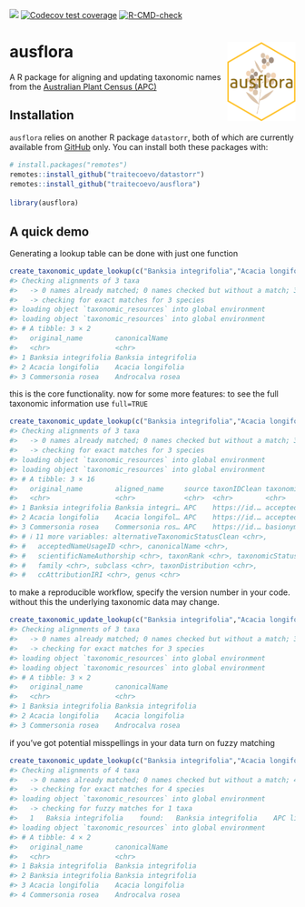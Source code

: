 
<!-- README.md is generated from README.Rmd. Please edit that file -->
<!-- badges: start -->

[![](https://img.shields.io/badge/lifecycle-experimental-orange.svg)](https://lifecycle.r-lib.org/articles/stages.html#experimental)
[![Codecov test
coverage](https://codecov.io/gh/traitecoevo/ausflora/branch/master/graph/badge.svg)](https://app.codecov.io/gh/traitecoevo/ausflora?branch=master)
[![R-CMD-check](https://github.com/traitecoevo/ausflora/actions/workflows/R-CMD-check.yaml/badge.svg)](https://github.com/traitecoevo/ausflora/actions/workflows/R-CMD-check.yaml)
<!-- badges: end -->

# ausflora <img src="inst/figures/ausflora_hex2.png" align="right" width="120"/>

A R package for aligning and updating taxonomic names from the
[Australian Plant Census
(APC)](https://biodiversity.org.au/nsl/services/search/taxonomy)

## Installation

`ausflora` relies on another R package `datastorr`, both of which are
currently available from
[GitHub](https://github.com/traitecoevo/ausflora) only. You can install
both these packages with:

``` r
# install.packages("remotes")
remotes::install_github("traitecoevo/datastorr")
remotes::install_github("traitecoevo/ausflora")

library(ausflora)
```

## A quick demo

Generating a lookup table can be done with just one function

``` r
create_taxonomic_update_lookup(c("Banksia integrifolia","Acacia longifolia","Commersonia rosea"),full=FALSE)
#> Checking alignments of 3 taxa
#>   -> 0 names already matched; 0 names checked but without a match; 3 taxa yet to be checked
#>   -> checking for exact matches for 3 species
#> loading object `taxonomic_resources` into global environment
#> loading object `taxonomic_resources` into global environment
#> # A tibble: 3 × 2
#>   original_name        canonicalName       
#>   <chr>                <chr>               
#> 1 Banksia integrifolia Banksia integrifolia
#> 2 Acacia longifolia    Acacia longifolia   
#> 3 Commersonia rosea    Androcalva rosea
```

this is the core functionality. now for some more features: to see the
full taxonomic information use `full=TRUE`

``` r
create_taxonomic_update_lookup(c("Banksia integrifolia","Acacia longifolia","Commersonia rosea"),full=TRUE)
#> Checking alignments of 3 taxa
#>   -> 0 names already matched; 0 names checked but without a match; 3 taxa yet to be checked
#>   -> checking for exact matches for 3 species
#> loading object `taxonomic_resources` into global environment
#> loading object `taxonomic_resources` into global environment
#> # A tibble: 3 × 16
#>   original_name        aligned_name     source taxonIDClean taxonomicStatusClean
#>   <chr>                <chr>            <chr>  <chr>        <chr>               
#> 1 Banksia integrifolia Banksia integri… APC    https://id.… accepted            
#> 2 Acacia longifolia    Acacia longifol… APC    https://id.… accepted            
#> 3 Commersonia rosea    Commersonia ros… APC    https://id.… basionym            
#> # ℹ 11 more variables: alternativeTaxonomicStatusClean <chr>,
#> #   acceptedNameUsageID <chr>, canonicalName <chr>,
#> #   scientificNameAuthorship <chr>, taxonRank <chr>, taxonomicStatus <chr>,
#> #   family <chr>, subclass <chr>, taxonDistribution <chr>,
#> #   ccAttributionIRI <chr>, genus <chr>
```

to make a reproducible workflow, specify the version number in your
code. without this the underlying taxonomic data may change.

``` r
create_taxonomic_update_lookup(c("Banksia integrifolia","Acacia longifolia","Commersonia rosea"), version_number="0.0.2.9000")
#> Checking alignments of 3 taxa
#>   -> 0 names already matched; 0 names checked but without a match; 3 taxa yet to be checked
#>   -> checking for exact matches for 3 species
#> loading object `taxonomic_resources` into global environment
#> loading object `taxonomic_resources` into global environment
#> # A tibble: 3 × 2
#>   original_name        canonicalName       
#>   <chr>                <chr>               
#> 1 Banksia integrifolia Banksia integrifolia
#> 2 Acacia longifolia    Acacia longifolia   
#> 3 Commersonia rosea    Androcalva rosea
```

if you’ve got potential misspellings in your data turn on fuzzy matching

``` r
create_taxonomic_update_lookup(c("Banksia integrifolia","Acacia longifolia","Commersonia rosea","Baksia integrifolia"), fuzzy_matching=TRUE)
#> Checking alignments of 4 taxa
#>   -> 0 names already matched; 0 names checked but without a match; 4 taxa yet to be checked
#>   -> checking for exact matches for 4 species
#> loading object `taxonomic_resources` into global environment
#>   -> checking for fuzzy matches for 1 taxa
#>   1   Baksia integrifolia    found:   Banksia integrifolia    APC list (accepted)
#> loading object `taxonomic_resources` into global environment
#> # A tibble: 4 × 2
#>   original_name        canonicalName       
#>   <chr>                <chr>               
#> 1 Baksia integrifolia  Banksia integrifolia
#> 2 Banksia integrifolia Banksia integrifolia
#> 3 Acacia longifolia    Acacia longifolia   
#> 4 Commersonia rosea    Androcalva rosea
```
